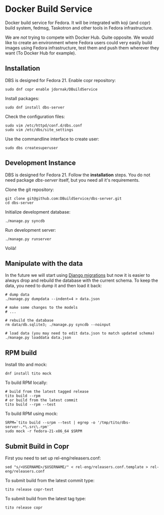 Docker Build Service
====================

Docker build service for Fedora. It will be integrated with koji (and copr) build system, fedmsg, Taskotron and other tools in Fedora infrastructure.

We are _not_ trying to compete with Docker Hub. Quite opposite. We would like to create an environment where Fedora users could very easily build images using Fedora infrastructure, test them and push them wherever they want (To Docker Hub for example).

Installation
------------

DBS is designed for Fedora 21.
Enable copr repository:

    sudo dnf copr enable jdornak/DBuildService

Install packages:

    sudo dnf install dbs-server

Check the configuration files:

    sudo vim /etc/httpd/conf.d/dbs.conf
    sudo vim /etc/dbs/site_settings

Use the commandline interface to create user:

    sudo dbs createsuperuser


Development Instance
--------------------

DBS is designed for Fedora 21.
Follow the **installation** steps. You do not need package
*dbs-server* itself, but you need all it's requirements.

Clone the git repository:

    git clone git@github.com:DBuildService/dbs-server.git
    cd dbs-server

Initialize development database:

    ./manage.py syncdb

Run development server:

    ./manage.py runserver

Voilà!


Manipulate with the data
------------------------

In the future we will start using [Django migrations](https://docs.djangoproject.com/en/1.7/topics/migrations/)
but now it is easier to always drop and rebuild the database
with the current schema. To keep the data, you need to dump
it and then load it back:

    # dump data
    ./manage.py dumpdata --indent=4 > data.json

    # make some changes to the models
    # ...

    # rebuild the database
    rm data/db.sqlite3; ./manage.py syncdb --noinput

    # load data (you may need to edit data.json to match updated schema)
    ./manage.py loaddata data.json


RPM build
---------

Install tito and mock:

    dnf install tito mock

To build RPM locally:

    # build from the latest tagged release
    tito build --rpm
    # or build from the latest commit
    tito build --rpm --test

To build RPM using mock:

    SRPM=`tito build --srpm --test | egrep -o '/tmp/tito/dbs-server-.*\.src\.rpm'`
    sudo mock -r fedora-21-x86_64 $SRPM


Submit Build in Copr
-------------

First you need to set up rel-eng/releasers.conf:

    sed "s/<USERNAME>/$USERNAME/" < rel-eng/releasers.conf.template > rel-eng/releasers.conf

To submit build from the latest commit type:

    tito release copr-test

To submit build from the latest tag type:

    tito release copr

